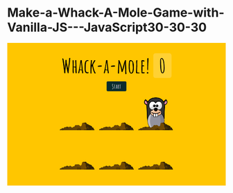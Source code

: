 # Make-a-Whack-A-Mole-Game-with-Vanilla-JS---JavaScript30-30-30
![Preview](https://github.com/vitaliken/Make-a-Whack-A-Mole-Game-with-Vanilla-JS---JavaScript30-30-30/blob/main/preview.png?raw=true)
